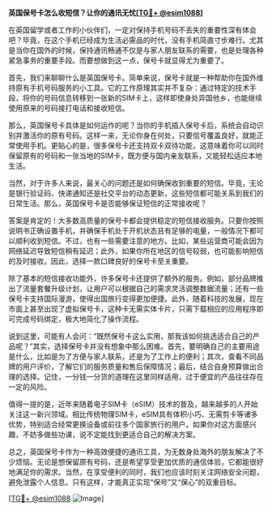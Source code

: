 **英国保号卡怎么收短信？让你的通讯无忧[[TG💪+ @esim1088](https://t.me/s/esim1088)]**

在英国留学或者工作的小伙伴们，一定对保持手机号码不丢失的重要性深有体会吧？毕竟，在这个手机已经成为生活必需品的时代，没有手机简直寸步难行。尤其是当你在国外的时候，保持通讯畅通不仅是与家人朋友联系的需要，也是处理各种紧急事务的重要手段。而要想做到这一点，保号卡就显得尤为重要了。

首先，我们来聊聊什么是英国保号卡。简单来说，保号卡就是一种帮助你在国外维持原有手机号码服务的小工具。它的工作原理其实并不复杂：通过特定的技术手段，将你的号码信息转移到一张新的SIM卡上，这样即使身处异国他乡，也能继续使用原来的号码接打电话和接收短信。

那么，英国保号卡具体是如何运作的呢？当你的手机插入保号卡后，系统会自动识别并激活你的原有号码。这样一来，无论你身在何处，只要信号覆盖良好，就能正常使用手机。更贴心的是，很多保号卡还支持双卡双待功能，这意味着你可以同时保留原有的号码和一张当地的SIM卡，既方便与国内亲友联系，又能轻松适应本地生活。

当然，对于许多人来说，最关心的问题还是如何确保收到重要的短信。毕竟，无论是银行验证码、快递通知还是社交平台的动态更新，这些短信都可能关系到我们的日常生活。那么，英国保号卡是否能够保证短信的正常接收呢？

答案是肯定的！大多数高质量的保号卡都会提供稳定的短信接收服务。只要你按照说明书正确设置手机，并确保手机处于开机状态且有足够的电量，一般情况下都可以顺利收到短信。不过，也有一些需要注意的地方。比如，某些运营商可能会因为网络延迟导致短信稍有延迟；此外，如果你所在地区的信号较弱，也可能影响短信的及时接收。因此，选择一款口碑良好的保号卡至关重要。

除了基本的短信接收功能外，许多保号卡还提供了额外的服务。例如，部分品牌推出了流量套餐升级计划，让用户可以根据自己的需求灵活调整数据流量；还有一些保号卡支持国际漫游，使得出国旅行变得更加便捷。此外，随着科技的发展，现在市面上甚至出现了虚拟保号卡，这种卡无需实体卡片，只需下载相应的应用程序即可完成号码绑定，极大地简化了操作流程。

说到这里，可能有人会问：“既然保号卡这么实用，那我该如何挑选适合自己的产品呢？”其实，选择保号卡并没有想象中那么困难。首先，要明确自己的主要用途是什么，比如是为了方便与家人联系，还是为了工作上的便利；其次，查看不同品牌的用户评价，了解它们的服务质量和售后保障情况；最后，结合自身预算做出合理的选择。记住，一分钱一分货的道理在这里同样适用，过于便宜的产品往往存在一定的风险。

值得一提的是，近年来随着电子SIM卡（eSIM）技术的普及，越来越多的人开始关注这一新兴领域。相比传统物理SIM卡，eSIM具有体积小巧、无需剪卡等诸多优势，特别适合经常更换设备或前往多个国家旅行的用户。如果你对这方面感兴趣，不妨多做些功课，说不定能找到更适合自己的解决方案。

总之，英国保号卡作为一种高效便捷的通讯工具，为无数身处海外的朋友解决了不少烦恼。无论是想保留原有号码，还是希望享受更加优质的通信体验，它都能很好地满足你的需求。当然，在享受便利的同时，我们也应该时刻关注网络安全问题，避免泄露个人信息。只有这样，才能真正实现“保号”又“保心”的双重目标。

[[TG💪+ @esim1088](https://t.me/s/esim1088) ![Image](https://i.postimg.cc/4NQfJmqS/Snipaste-2025-05-13-00-14-12.png)]